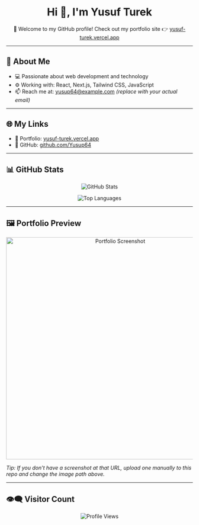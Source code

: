 <h1 align="center">Hi 👋, I'm Yusuf Turek</h1>

<p align="center">
  🚀 Welcome to my GitHub profile! Check out my portfolio site 👉 <a href="https://yusuf-turek.vercel.app/" target="_blank">yusuf-turek.vercel.app</a>
</p>

---

## 🧠 About Me

- 💻 Passionate about web development and technology
- ⚙️ Working with: React, Next.js, Tailwind CSS, JavaScript
- 📫 Reach me at: yusup64@example.com *(replace with your actual email)*

---

## 🌐 My Links

- 🔗 Portfolio: [yusuf-turek.vercel.app](https://yusuf-turek.vercel.app/)
- 🐙 GitHub: [github.com/Yusup64](https://github.com/Yusup64)

---

## 📊 GitHub Stats

<p align="center">
  <img src="https://github-readme-stats.vercel.app/api?username=Yusup64&show_icons=true&theme=default" alt="GitHub Stats" />
</p>

<p align="center">
  <img src="https://github-readme-stats.vercel.app/api/top-langs/?username=Yusup64&layout=compact" alt="Top Languages" />
</p>

---

## 🖼️ Portfolio Preview

<p align="center">
  <img src="https://yusuf-turek.vercel.app/screenshot.png" width="600px" alt="Portfolio Screenshot" />
</p>

*Tip: If you don’t have a screenshot at that URL, upload one manually to this repo and change the image path above.*

---

## 👁️‍🗨️ Visitor Count

<p align="center">
  <img src="https://komarev.com/ghpvc/?username=Yusup64&style=flat-square" alt="Profile Views" />
</p>
